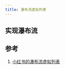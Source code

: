 ```yaml
---
title: 瀑布流虚拟列表
---
```


## 实现瀑布流

## 参考

1. [小红书的瀑布流虚拟列表](https://juejin.cn/post/7327971289743278121)
